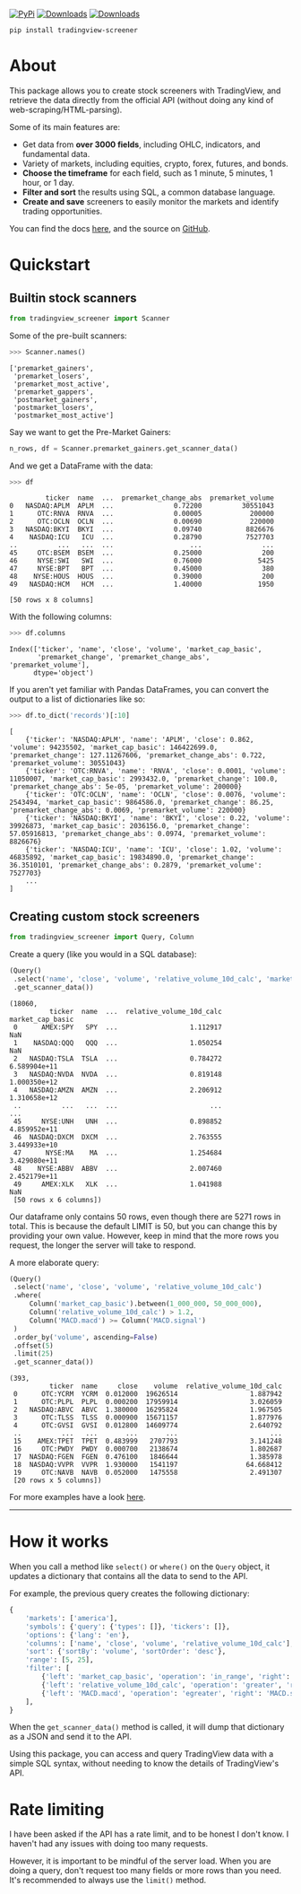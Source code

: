 
[![PyPi](https://img.shields.io/badge/PyPi-2.3.0-yellow)](https://pypi.org/project/tradingview-screener/)
[![Downloads](https://static.pepy.tech/badge/tradingview-screener)](https://pepy.tech/project/tradingview-screener)
[![Downloads](https://static.pepy.tech/badge/tradingview-screener/month)](https://pepy.tech/project/tradingview-screener)

```
pip install tradingview-screener
```

# About

This package allows you to create stock screeners with TradingView, and retrieve the data directly from the official
API (without doing any kind of web-scraping/HTML-parsing).

Some of its main features are:

- Get data from **over 3000 fields**, including OHLC, indicators, and fundamental data.
- Variety of markets, including equities, crypto, forex, futures, and bonds.
- **Choose the timeframe** for each field, such as 1 minute, 5 minutes, 1 hour, or 1 day.
- **Filter and sort** the results using SQL, a common database language.
- **Create and save** screeners to easily monitor the markets and identify trading opportunities.

You can find the docs [here](https://shner-elmo.github.io/TradingView-Screener/tradingview_screener.html),
and the source on [GitHub](https://github.com/shner-elmo/TradingView-Screener).

# Quickstart

## Builtin stock scanners

```python
from tradingview_screener import Scanner
```

Some of the pre-built scanners:
```python
>>> Scanner.names()
```
```
['premarket_gainers',
 'premarket_losers',
 'premarket_most_active',
 'premarket_gappers',
 'postmarket_gainers',
 'postmarket_losers',
 'postmarket_most_active']
```

Say we want to get the Pre-Market Gainers:
```python
n_rows, df = Scanner.premarket_gainers.get_scanner_data()
```

And we get a DataFrame with the data:
```python
>>> df
```
```
         ticker  name  ...  premarket_change_abs  premarket_volume
0   NASDAQ:APLM  APLM  ...               0.72200          30551043
1      OTC:RNVA  RNVA  ...               0.00005            200000
2      OTC:OCLN  OCLN  ...               0.00690            220000
3   NASDAQ:BKYI  BKYI  ...               0.09740           8826676
4    NASDAQ:ICU   ICU  ...               0.28790           7527703
..          ...   ...  ...                   ...               ...
45     OTC:BSEM  BSEM  ...               0.25000               200
46     NYSE:SWI   SWI  ...               0.76000              5425
47     NYSE:BPT   BPT  ...               0.45000               380
48    NYSE:HOUS  HOUS  ...               0.39000               200
49   NASDAQ:HCM   HCM  ...               1.40000              1950

[50 rows x 8 columns]
```

With the following columns:
```python
>>> df.columns
```
```
Index(['ticker', 'name', 'close', 'volume', 'market_cap_basic',
       'premarket_change', 'premarket_change_abs', 'premarket_volume'],
      dtype='object')
```

If you aren't yet familiar with Pandas DataFrames, you can convert the output to a list of dictionaries like so:
```python
>>> df.to_dict('records')[:10]
```
```
[
    {'ticker': 'NASDAQ:APLM', 'name': 'APLM', 'close': 0.862, 'volume': 94235502, 'market_cap_basic': 146422699.0, 'premarket_change': 127.11267606, 'premarket_change_abs': 0.722, 'premarket_volume': 30551043}
    {'ticker': 'OTC:RNVA', 'name': 'RNVA', 'close': 0.0001, 'volume': 11050007, 'market_cap_basic': 2993432.0, 'premarket_change': 100.0, 'premarket_change_abs': 5e-05, 'premarket_volume': 200000}
    {'ticker': 'OTC:OCLN', 'name': 'OCLN', 'close': 0.0076, 'volume': 2543494, 'market_cap_basic': 9864586.0, 'premarket_change': 86.25, 'premarket_change_abs': 0.0069, 'premarket_volume': 220000}
    {'ticker': 'NASDAQ:BKYI', 'name': 'BKYI', 'close': 0.22, 'volume': 39926873, 'market_cap_basic': 2036156.0, 'premarket_change': 57.05916813, 'premarket_change_abs': 0.0974, 'premarket_volume': 8826676}
    {'ticker': 'NASDAQ:ICU', 'name': 'ICU', 'close': 1.02, 'volume': 46835892, 'market_cap_basic': 19834890.0, 'premarket_change': 36.3510101, 'premarket_change_abs': 0.2879, 'premarket_volume': 7527703}
    ...
]
```

## Creating custom stock screeners

```python
from tradingview_screener import Query, Column
```


Create a query (like you would in a SQL database):
```python
(Query()
 .select('name', 'close', 'volume', 'relative_volume_10d_calc', 'market_cap_basic')
 .get_scanner_data())
```
```
(18060,
          ticker  name  ...  relative_volume_10d_calc  market_cap_basic
 0      AMEX:SPY   SPY  ...                  1.112917               NaN
 1    NASDAQ:QQQ   QQQ  ...                  1.050254               NaN
 2   NASDAQ:TSLA  TSLA  ...                  0.784272      6.589904e+11
 3   NASDAQ:NVDA  NVDA  ...                  0.819148      1.000350e+12
 4   NASDAQ:AMZN  AMZN  ...                  2.206912      1.310658e+12
 ..          ...   ...  ...                       ...               ...
 45     NYSE:UNH   UNH  ...                  0.898852      4.859952e+11
 46  NASDAQ:DXCM  DXCM  ...                  2.763555      3.449933e+10
 47      NYSE:MA    MA  ...                  1.254684      3.429080e+11
 48    NYSE:ABBV  ABBV  ...                  2.007460      2.452179e+11
 49     AMEX:XLK   XLK  ...                  1.041988               NaN
 [50 rows x 6 columns])
```

Our dataframe only contains 50 rows, even though there are 5271 rows in total. 
This is because the default LIMIT is 50, but you can change this by providing your own value. 
However, keep in mind that the more rows you request, the longer the server will take to respond.

A more elaborate query:
```python
(Query()
 .select('name', 'close', 'volume', 'relative_volume_10d_calc')
 .where(
     Column('market_cap_basic').between(1_000_000, 50_000_000),
     Column('relative_volume_10d_calc') > 1.2,
     Column('MACD.macd') >= Column('MACD.signal')
 )
 .order_by('volume', ascending=False)
 .offset(5)
 .limit(25)
 .get_scanner_data())
```
```
(393,
          ticker  name     close    volume  relative_volume_10d_calc
 0      OTC:YCRM  YCRM  0.012000  19626514                  1.887942
 1      OTC:PLPL  PLPL  0.000200  17959914                  3.026059
 2   NASDAQ:ABVC  ABVC  1.380000  16295824                  1.967505
 3      OTC:TLSS  TLSS  0.000900  15671157                  1.877976
 4      OTC:GVSI  GVSI  0.012800  14609774                  2.640792
 ..          ...   ...       ...       ...                       ...
 15    AMEX:TPET  TPET  0.483999   2707793                  3.141248
 16     OTC:PWDY  PWDY  0.000700   2138674                  1.802687
 17  NASDAQ:FGEN  FGEN  0.476100   1846644                  1.385978
 18  NASDAQ:VVPR  VVPR  1.930000   1541197                 64.668412
 19     OTC:NAVB  NAVB  0.052000   1475558                  2.491307
 [20 rows x 5 columns])
```

For more examples have a look [here](https://shner-elmo.github.io/TradingView-Screener/tradingview_screener/query.html).

---


# How it works

When you call a method like `select()` or `where()` on the `Query` object,
it updates a dictionary that contains all the data to send to the API.

For example, the previous query creates the following dictionary:
```py
{
    'markets': ['america'],
    'symbols': {'query': {'types': []}, 'tickers': []},
    'options': {'lang': 'en'},
    'columns': ['name', 'close', 'volume', 'relative_volume_10d_calc'],
    'sort': {'sortBy': 'volume', 'sortOrder': 'desc'},
    'range': [5, 25],
    'filter': [
        {'left': 'market_cap_basic', 'operation': 'in_range', 'right': [1000000, 50000000]},
        {'left': 'relative_volume_10d_calc', 'operation': 'greater', 'right': 1.2},
        {'left': 'MACD.macd', 'operation': 'egreater', 'right': 'MACD.signal'},
    ],
}
```

When the `get_scanner_data()` method is called, it will dump that dictionary as a JSON and send it to the API.

Using this package, you can access and query TradingView data with a simple SQL syntax, without needing to know the 
details of TradingView's API.


# Rate limiting

I have been asked if the API has a rate limit, and to be honest I don't know. I haven't had any issues with doing too many requests. 

However, it is important to be mindful of the server load.
When you are doing a query, don't request too many fields or more rows than you need. 
It's recommended to always use the `limit()` method.
